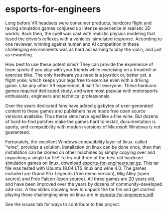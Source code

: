 # esports-for-engineers
Long before VR headsets were consumer products, hardcore flight and racing simulation games conjured up intense experience in realistic 3D worlds.  Back then, the spell was cast with realistic physics modeling that fused the driver’s reflexes with a vehicles’ simulated response.  According to one reviewer, winning against human and AI competition in these challenging environments was as hard as learning to play the violin, and just as rewarding.

How best to use these potent sims?  They can provide the experience of team sports if you play with your friends while exercising on a treadmill or exercise bike.  The only hardware you need is a joystick or, better yet, a flight yoke, which keeps your legs free to exercise even with a driving game.  Like any other VR experience, it isn’t for everyone.  These hardcore games required dedicated study, and were most popular with motorsports enthusiasts, engineers and technical professionals.

Over the years dedicated fans have added gigabytes of user-generated content to these games and publishers have made free open source versions available. Thus these sims have aged like a fine wine.  But dozens of hard-to-find patches make the games hard to install, documentation is spotty, and compatibility with modern versions of Microsoft Windows is not guaranteed.  

Fortunately, the excellent Windows compatibility layer of linux, called “wine”, provides a solution.  Installation on linux can be done once, then that installation can be cloned on other machines by simply copying over and unpacking a single tar file!  To try out three of the best old hardcore simulation games on linux, download [esports-for-engineers.tar.gz](http://www.mediafire.com/file/346hvd3k9udj6i2/esports-for-engineers.tar.gz/file). This tar file was tested with Ubuntu 18.04 LTS linux and wine 4.0.  The games included are Grand Prix Legends (free demo version), Mig Alley (open source) and Free Falcon (open source).  All three games are 20 years old, and have been improved over the years by dozens of community-developed add-ons.  A few slides showing how to unpack the tar file and get started playing these challenging sims on linux are in [esports-for-engineers.pdf](http://www.mediafire.com/file/ac6580558dc00r6/esports-for-engineers-documentation.pdf/file).

See the issues tab for ways to contribute to this project.
